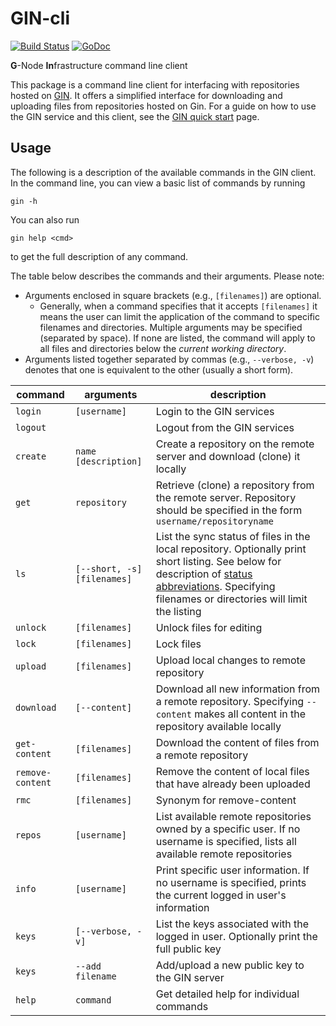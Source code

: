 # GIN-cli

[![Build Status](https://travis-ci.org/G-Node/gin-cli.svg?branch=master)](https://travis-ci.org/G-Node/gin-cli)
[![GoDoc](https://godoc.org/github.com/G-Node/gin-cli?status.svg)](http://godoc.org/github.com/G-Node/gin-cli)

**G**-Node **In**frastructure command line client

This package is a command line client for interfacing with repositories hosted on [GIN](https://gin.g-node.org).
It offers a simplified interface for downloading and uploading files from repositories hosted on Gin.
For a guide on how to use the GIN service and this client, see the [GIN quick start](https://web.gin.g-node.org/G-Node/Info/wiki/Quick+start) page.

## Usage

The following is a description of the available commands in the GIN client.
In the command line, you can view a basic list of commands by running

    gin -h

You can also run

    gin help <cmd>

to get the full description of any command.

The table below describes the commands and their arguments.
Please note:
- Arguments enclosed in square brackets (e.g., `[filenames]`) are optional.
    - Generally, when a command specifies that it accepts `[filenames]` it means the user can limit the application of the command to specific filenames and directories. Multiple arguments may be specified (separated by space). If none are listed, the command will apply to all files and directories below the _current working directory_.
- Arguments listed together separated by commas (e.g., `--verbose, -v`) denotes that one is equivalent to the other (usually a short form).

command          | arguments                   | description
---------------- | -------------------------   | ----------------------------
`login`          | `[username]`                | Login to the GIN services
`logout`         |                             | Logout from the GIN services
`create`         | `name [description]`        | Create a repository on the remote server and download (clone) it locally
`get`            | `repository`                | Retrieve (clone) a repository from the remote server. Repository should be specified in the form `username/repositoryname`
`ls`             | `[--short, -s] [filenames]` | List the sync status of files in the local repository. Optionally print short listing. See below for description of [status abbreviations](#statusabbrev). Specifying filenames or directories will limit the listing
`unlock`         | `[filenames]`               | Unlock files for editing
`lock`           | `[filenames]`               | Lock files
`upload`         | `[filenames]`               | Upload local changes to remote repository
`download`       | `[--content]`               | Download all new information from a remote repository. Specifying `--content` makes all content in the repository available locally
`get-content`    | `[filenames]`               | Download the content of files from a remote repository
`remove-content` | `[filenames]`               | Remove the content of local files that have already been uploaded
`rmc`            | `[filenames]`               | Synonym for remove-content
`repos`          | `[username]`                | List available remote repositories owned by a specific user. If no username is specified, lists all available remote repositories
`info`           | `[username]`                | Print specific user information. If no username is specified, prints the current logged in user's information
`keys`           | `[--verbose, -v]`           | List the keys associated with the logged in user. Optionally print the full public key
`keys`           | `--add filename`            | Add/upload a new public key to the GIN server
`help`           | `command`                   | Get detailed help for individual commands
